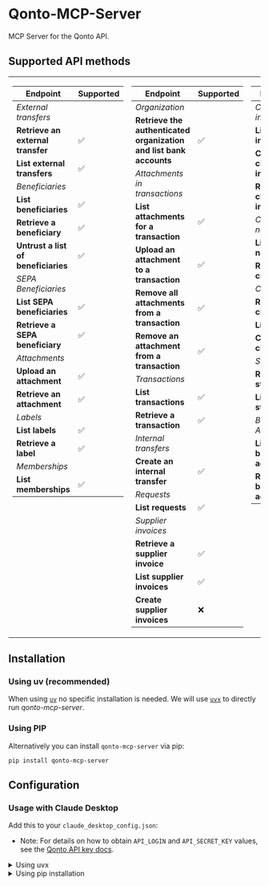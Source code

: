 # Qonto-MCP-Server

MCP Server for the Qonto API.

## Supported API methods

<table>
    <tbody>
        <tr>
            <td valign="top">
                <table>
                    <thead>
                        <tr>
                            <th>Endpoint</th>
                            <th>Supported</th>
                        </tr>
                    </thead>
                    <tbody>
                        <tr>
                            <td><em>External transfers</em></td>
                            <td></td>
                        </tr>
                        <tr>
                            <td><strong>Retrieve an external transfer</strong></td>
                            <td>✅</td>
                        </tr>
                        <tr>
                            <td><strong>List external transfers</strong></td>
                            <td>✅</td>
                        </tr>
                        <tr>
                            <td><em>Beneficiaries</em></td>
                            <td></td>
                        </tr>
                        <tr>
                            <td><strong>List beneficiaries</strong></td>
                            <td>✅</td>
                        </tr>
                        <tr>
                            <td><strong>Retrieve a beneficiary</strong></td>
                            <td>✅</td>
                        </tr>
                        <tr>
                            <td><strong>Untrust a list of beneficiaries</strong></td>
                            <td>✅</td>
                        </tr>
                        <tr>
                            <td><em>SEPA Beneficiaries</em></td>
                            <td></td>
                        </tr>
                        <tr>
                            <td><strong>List SEPA beneficiaries</strong></td>
                            <td>✅</td>
                        </tr>
                        <tr>
                            <td><strong>Retrieve a SEPA beneficiary</strong></td>
                            <td>✅</td>
                        </tr>
                        <tr>
                            <td><em>Attachments</em></td>
                            <td></td>
                        </tr>
                        <tr>
                            <td><strong>Upload an attachment</strong></td>
                            <td>✅</td>
                        </tr>
                        <tr>
                            <td><strong>Retrieve an attachment</strong></td>
                            <td>✅</td>
                        </tr>
                        <tr>
                            <td><em>Labels</em></td>
                            <td></td>
                        </tr>
                        <tr>
                            <td><strong>List labels</strong></td>
                            <td>✅</td>
                        </tr>
                        <tr>
                            <td><strong>Retrieve a label</strong></td>
                            <td>✅</td>
                        </tr>
                        <tr>
                            <td><em>Memberships</em></td>
                            <td></td>
                        </tr>
                        <tr>
                            <td><strong>List memberships</strong></td>
                            <td>✅</td>
                        </tr>
                    </tbody>
                </table>
            </td>
            <td valign="top">
                <table>
                    <thead>
                        <tr>
                            <th>Endpoint</th>
                            <th>Supported</th>
                        </tr>
                    </thead>
                    <tbody>
                        <tr>
                            <td><em>Organization</em></td>
                            <td></td>
                        </tr>
                        <tr>
                            <td><strong>Retrieve the authenticated organization and list bank accounts</strong></td>
                            <td>✅</td>
                        </tr>
                        <tr>
                            <td><em>Attachments in transactions</em></td>
                            <td></td>
                        </tr>
                        <tr>
                            <td><strong>List attachments for a transaction</strong></td>
                            <td>✅</td>
                        </tr>
                        <tr>
                            <td><strong>Upload an attachment to a transaction</strong></td>
                            <td>✅</td>
                        </tr>
                        <tr>
                            <td><strong>Remove all attachments from a transaction</strong></td>
                            <td>✅</td>
                        </tr>
                        <tr>
                            <td><strong>Remove an attachment from a transaction</strong></td>
                            <td>✅</td>
                        </tr>
                        <tr>
                            <td><em>Transactions</em></td>
                            <td></td>
                        </tr>
                        <tr>
                            <td><strong>List transactions</strong></td>
                            <td>✅</td>
                        </tr>
                        <tr>
                            <td><strong>Retrieve a transaction</strong></td>
                            <td>✅</td>
                        </tr>
                        <tr>
                            <td><em>Internal transfers</em></td>
                            <td></td>
                        </tr>
                        <tr>
                            <td><strong>Create an internal transfer</strong></td>
                            <td>✅</td>
                        </tr>
                        <tr>
                            <td><em>Requests</em></td>
                            <td></td>
                        </tr>
                        <tr>
                            <td><strong>List requests</strong></td>
                            <td>✅</td>
                        </tr>
                        <tr>
                            <td><em>Supplier invoices</em></td>
                            <td></td>
                        </tr>
                        <tr>
                            <td><strong>Retrieve a supplier invoice</strong></td>
                            <td>✅</td>
                        </tr>
                        <tr>
                            <td><strong>List supplier invoices</strong></td>
                            <td>✅</td>
                        </tr>
                        <tr>
                            <td><strong>Create supplier invoices</strong></td>
                            <td>❌</td>
                        </tr>
                    </tbody>
                </table>
            </td>
            <td valign="top">
                <table>
                    <thead>
                        <tr>
                            <th>Endpoint</th>
                            <th>Supported</th>
                        </tr>
                    </thead>
                    <tbody>
                        <tr>
                            <td><em>Client invoices</em></td>
                            <td></td>
                        </tr>
                        <tr>
                            <td><strong>List client invoices</strong></td>
                            <td>✅</td>
                        </tr>
                        <tr>
                            <td><strong>Create a client invoice</strong></td>
                            <td>❌</td>
                        </tr>
                        <tr>
                            <td><strong>Retrieve a client invoice</strong></td>
                            <td>✅</td>
                        </tr>
                        <tr>
                            <td><em>Credit notes</em></td>
                            <td></td>
                        </tr>
                        <tr>
                            <td><strong>List credit notes</strong></td>
                            <td>✅</td>
                        </tr>
                        <tr>
                            <td><strong>Retrieve a credit note</strong></td>
                            <td>✅</td>
                        </tr>
                        <tr>
                            <td><em>Clients</em></td>
                            <td></td>
                        </tr>
                        <tr>
                            <td><strong>Retrieve a client</strong></td>
                            <td>✅</td>
                        </tr>
                        <tr>
                            <td><strong>List clients</strong></td>
                            <td>✅</td>
                        </tr>
                        <tr>
                            <td><strong>Create a client</strong></td>
                            <td>✅</td>
                        </tr>
                        <tr>
                            <td><em>Statements</em></td>
                            <td></td>
                        </tr>
                        <tr>
                            <td><strong>Retrieve a statement</strong></td>
                            <td>✅</td>
                        </tr>
                        <tr>
                            <td><strong>List statements</strong></td>
                            <td>✅</td>
                        </tr>
                        <tr>
                            <td><em>Business Accounts</em></td>
                            <td></td>
                        </tr>
                        <tr>
                            <td><strong>List business accounts</strong></td>
                            <td>✅</td>
                        </tr>
                        <tr>
                            <td><strong>Retrieve a business account</strong></td>
                            <td>✅</td>
                        </tr>
                    </tbody>
                </table>
            </td>
        </tr>
    </tbody>
</table>

## Installation

### Using uv (recommended)

When using [`uv`](https://docs.astral.sh/uv/) no specific installation is needed. We will
use [`uvx`](https://docs.astral.sh/uv/guides/tools/) to directly run _qonto-mcp-server_.

### Using PIP

Alternatively you can install `qonto-mcp-server` via pip:

```
pip install qonto-mcp-server
```

## Configuration

### Usage with Claude Desktop

Add this to your `claude_desktop_config.json`:

- Note: For details on how to obtain `API_LOGIN` and `API_SECRET_KEY` values, see the [Qonto API key docs](https://docs.qonto.com/api-reference/business-api/authentication/api-key).

<details>
<summary>Using uvx</summary>

```json
"mcpServers": {
  "qonto-mcp-server": {
    "command": "uvx",
    "args": ["qonto-mcp-server", "--api-key", "API_LOGIN:API_SECRET_KEY"]
  }
}
```

</details>

<details>
<summary>Using pip installation</summary>

```json
"mcpServers": {
  "git": {
    "command": "python",
    "args": ["-m", "qonto-mcp-server", "--api-key", "API_LOGIN:API_SECRET_KEY"]
  }
}
```

</details>
